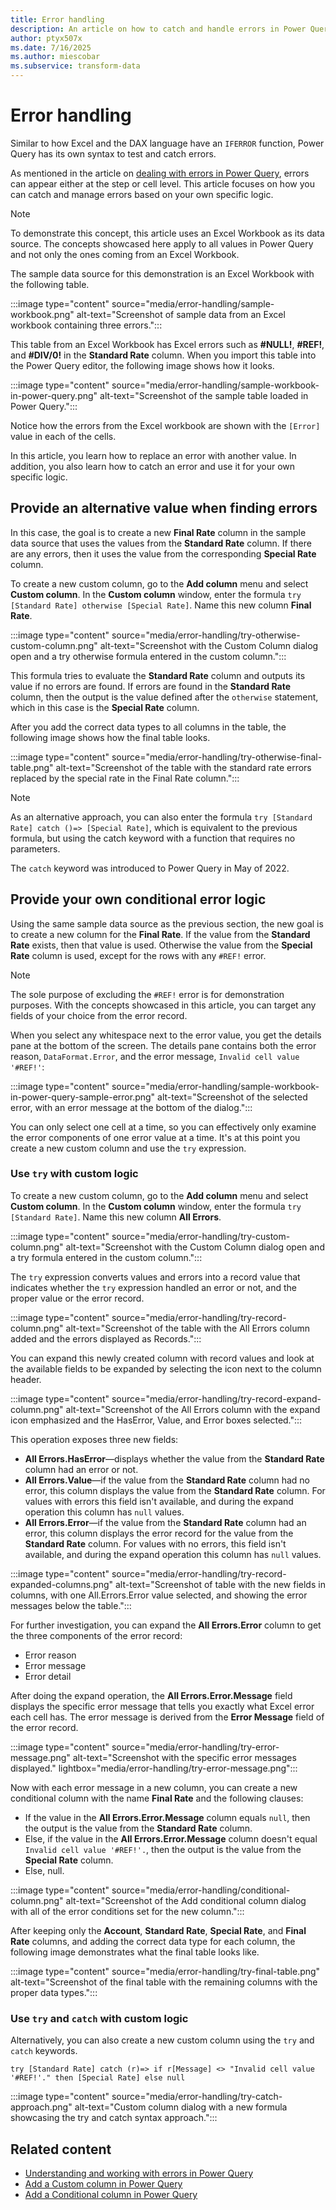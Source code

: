 ```yaml
---
title: Error handling
description: An article on how to catch and handle errors in Power Query using the syntax try and otherwise.
author: ptyx507x
ms.date: 7/16/2025
ms.author: miescobar
ms.subservice: transform-data
---
```


# Error handling

Similar to how Excel and the DAX language have an `IFERROR` function, Power Query has its own syntax to test and catch errors.

As mentioned in the article on [dealing with errors in Power Query](dealing-with-errors.md), errors can appear either at the step or cell level. This article focuses on how you can catch and manage errors based on your own specific logic.

> [!NOTE]
> To demonstrate this concept, this article uses an Excel Workbook as its data source. The concepts showcased here apply to all values in Power Query and not only the ones coming from an Excel Workbook.

The sample data source for this demonstration is an Excel Workbook with the following table.

:::image type="content" source="media/error-handling/sample-workbook.png" alt-text="Screenshot of sample data from an Excel workbook containing three errors.":::

This table from an Excel Workbook has Excel errors such as **#NULL!**, **#REF!**, and **#DIV/0!** in the **Standard Rate** column. When you import this table into the Power Query editor, the following image shows how it looks.

:::image type="content" source="media/error-handling/sample-workbook-in-power-query.png" alt-text="Screenshot of the sample table loaded in Power Query.":::

Notice how the errors from the Excel workbook are shown with the `[Error]` value in each of the cells.

In this article, you learn how to replace an error with another value. In addition, you also learn how to catch an error and use it for your own specific logic.

## Provide an alternative value when finding errors

In this case, the goal is to create a new **Final Rate** column in the sample data source that uses the values from the **Standard Rate** column. If there are any errors, then it uses the value from the corresponding **Special Rate** column.

To create a new custom column, go to the **Add column** menu and select **Custom column**. In the **Custom column** window, enter the formula `try [Standard Rate] otherwise [Special Rate]`. Name this new column **Final Rate**.

:::image type="content" source="media/error-handling/try-otherwise-custom-column.png" alt-text="Screenshot with the Custom Column dialog open and a try otherwise formula entered in the custom column.":::

This formula tries to evaluate the **Standard Rate** column and outputs its value if no errors are found. If errors are found in the **Standard Rate** column, then the output is the value defined after the `otherwise` statement, which in this case is the **Special Rate** column.

After you add the correct data types to all columns in the table, the following image shows how the final table looks.

:::image type="content" source="media/error-handling/try-otherwise-final-table.png" alt-text="Screenshot of the table with the standard rate errors replaced by the special rate in the Final Rate column.":::

> [!NOTE]
>As an alternative approach, you can also enter the formula `try [Standard Rate] catch ()=> [Special Rate]`, which is equivalent to the previous formula, but using the catch keyword with a function that requires no parameters.
>
>The `catch` keyword was introduced to Power Query in May of 2022.

## Provide your own conditional error logic

Using the same sample data source as the previous section, the new goal is to create a new column for the **Final Rate**. If the value from the **Standard Rate** exists, then that value is used. Otherwise the value from the **Special Rate** column is used, except for the rows with any `#REF!` error.

> [!NOTE]
> The sole purpose of excluding the `#REF!` error is for demonstration purposes. With the concepts showcased in this article, you can target any fields of your choice from the error record.

When you select any whitespace next to the error value, you get the details pane at the bottom of the screen. The details pane contains both the error reason, `DataFormat.Error`, and the error message, `Invalid cell value '#REF!'`:

:::image type="content" source="media/error-handling/sample-workbook-in-power-query-sample-error.png" alt-text="Screenshot of the selected error, with an error message at the bottom of the dialog.":::

You can only select one cell at a time, so you can effectively only examine the error components of one error value at a time. It's at this point you create a new custom column and use the `try` expression.

### Use `try` with custom logic

To create a new custom column, go to the **Add column** menu and select **Custom column**. In the **Custom column** window, enter the formula `try [Standard Rate]`. Name this new column **All Errors**.

:::image type="content" source="media/error-handling/try-custom-column.png" alt-text="Screenshot with the Custom Column dialog open and a try formula entered in the custom column.":::

The `try` expression converts values and errors into a record value that indicates whether the `try` expression handled an error or not, and the proper value or the error record.

:::image type="content" source="media/error-handling/try-record-column.png" alt-text="Screenshot of the table with the All Errors column added and the errors displayed as Records.":::

You can expand this newly created column with record values and look at the available fields to be expanded by selecting the icon next to the column header.

:::image type="content" source="media/error-handling/try-record-expand-column.png" alt-text="Screenshot of the All Errors column with the expand icon emphasized and the HasError, Value, and Error boxes selected.":::

This operation exposes three new fields:

* **All Errors.HasError**&mdash;displays whether the value from the **Standard Rate** column had an error or not.
* **All Errors.Value**&mdash;if the value from the **Standard Rate** column had no error, this column displays the value from the **Standard Rate** column. For values with errors this field isn't available, and during the expand operation this column has `null` values.
* **All Errors.Error**&mdash;if the value from the **Standard Rate** column had an error, this column displays the error record for the value from the **Standard Rate** column. For values with no errors, this field isn't available, and during the expand operation this column has `null` values.

:::image type="content" source="media/error-handling/try-record-expanded-columns.png" alt-text="Screenshot of table with the new fields in columns, with one All.Errors.Error value selected, and showing the error messages below the table.":::

For further investigation, you can expand the **All Errors.Error** column to get the three components of the error record:

* Error reason
* Error message
* Error detail

After doing the expand operation, the **All Errors.Error.Message** field displays the specific error message that tells you exactly what Excel error each cell has. The error message is derived from the **Error Message** field of the error record.

:::image type="content" source="media/error-handling/try-error-message.png" alt-text="Screenshot with the specific error messages displayed." lightbox="media/error-handling/try-error-message.png":::

Now with each error message in a new column, you can create a new conditional column with the name **Final Rate** and the following clauses:

* If the value in the **All Errors.Error.Message** column equals `null`, then the output is the value from the **Standard Rate** column.
* Else, if the value in the **All Errors.Error.Message** column doesn't equal `Invalid cell value '#REF!'.`, then the output is the value from the **Special Rate** column.
* Else, null.

:::image type="content" source="media/error-handling/conditional-column.png" alt-text="Screenshot of the Add conditional column dialog with all of the error conditions set for the new column.":::

After keeping only the **Account**, **Standard Rate**, **Special Rate**, and **Final Rate** columns, and adding the correct data type for each column, the following image demonstrates what the final table looks like.

:::image type="content" source="media/error-handling/try-final-table.png" alt-text="Screenshot of the final table with the remaining columns with the proper data types.":::

### Use `try` and `catch` with custom logic

Alternatively, you can also create a new custom column using the `try` and `catch` keywords.

`try [Standard Rate] catch (r)=> if r[Message] <> "Invalid cell value '#REF!'." then [Special Rate] else null`

:::image type="content" source="media/error-handling/try-catch-approach.png" alt-text="Custom column dialog with a new formula showcasing the try and catch syntax approach.":::

## Related content

* [Understanding and working with errors in Power Query](dealing-with-errors.md)
* [Add a Custom column in Power Query](add-custom-column.md)
* [Add a Conditional column in Power Query](add-conditional-column.md)
